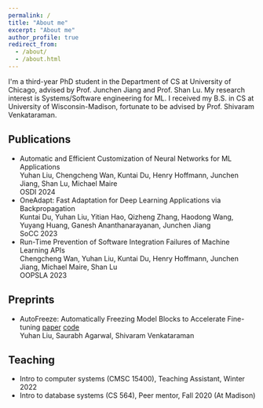 ```yaml
---
permalink: /
title: "About me"
excerpt: "About me"
author_profile: true
redirect_from: 
  - /about/
  - /about.html
---
```

I'm a third-year PhD student in the Department of CS at University of Chicago, advised by Prof. Junchen Jiang and Prof. Shan Lu. My research interest is Systems/Software engineering for ML. 
I received my B.S. in CS at University of Wisconsin-Madison, fortunate to be advised by Prof. Shivaram Venkataraman. 

## Publications
- Automatic and Efficient Customization of Neural Networks for ML Applications <br />
Yuhan Liu, Chengcheng Wan, Kuntai Du, Henry Hoffmann, Junchen Jiang, Shan Lu, Michael Maire <br />
OSDI 2024 
- OneAdapt: Fast Adaptation for Deep Learning Applications via Backpropagation<br />
  Kuntai Du, Yuhan Liu, Yitian Hao, Qizheng Zhang, Haodong Wang, Yuyang Huang, Ganesh Ananthanarayanan, Junchen Jiang<br />
  SoCC 2023 
- Run-Time Prevention of Software Integration Failures of Machine Learning APIs<br />
Chengcheng Wan, Yuhan Liu, Kuntai Du, Henry Hoffmann, Junchen Jiang, Michael Maire, Shan Lu <br />
OOPSLA 2023



## Preprints
- AutoFreeze: Automatically Freezing Model Blocks to Accelerate Fine-tuning [paper](https://arxiv.org/abs/2102.01386) [code](https://github.com/YuhanLiu11/AutoFreeze) <br />
  Yuhan Liu, Saurabh Agarwal, Shivaram Venkataraman

## Teaching
- Intro to computer systems (CMSC 15400), Teaching Assistant, Winter 2022
- Intro to database systems (CS 564), Peer mentor, Fall 2020 (At Madison)
